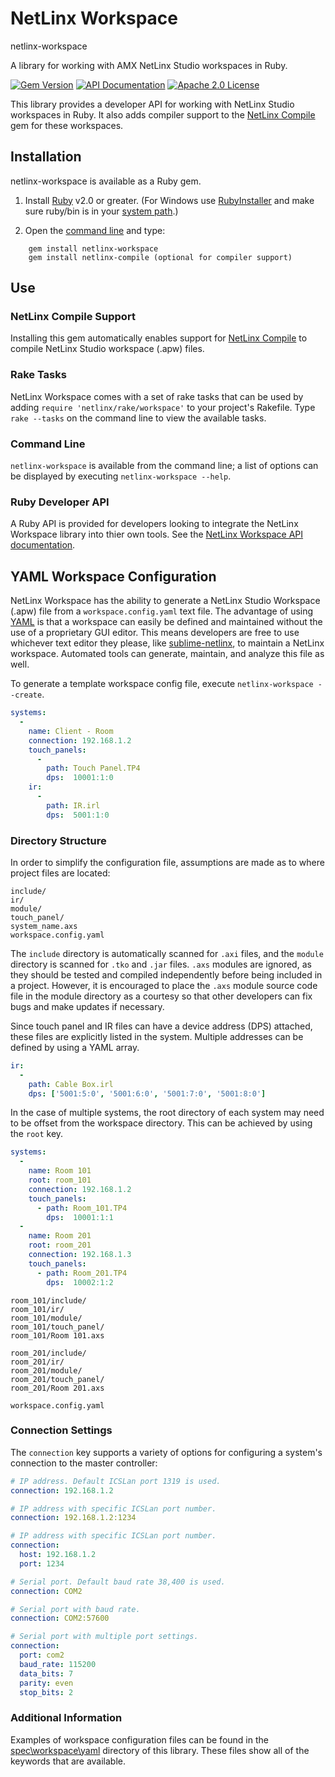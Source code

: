 # NetLinx Workspace

netlinx-workspace

A library for working with AMX NetLinx Studio workspaces in Ruby.

[![Gem Version](https://badge.fury.io/rb/netlinx-workspace.png)](http://badge.fury.io/rb/netlinx-workspace)
[![API Documentation](https://img.shields.io/badge/docs-api-blue.svg)](http://www.rubydoc.info/gems/netlinx-workspace)
[![Apache 2.0 License](https://img.shields.io/badge/license-Apache%202.0-yellowgreen.svg)](http://www.apache.org/licenses/LICENSE-2.0)

This library provides a developer API for working with NetLinx Studio workspaces
in Ruby. It also adds compiler support to the [NetLinx Compile](https://sourceforge.net/p/netlinx-compile/wiki/Home/)
gem for these workspaces.


## Installation

netlinx-workspace is available as a Ruby gem.

1. Install [Ruby](http://www.ruby-lang.org/en/downloads/) v2.0 or greater.
(For Windows use [RubyInstaller](http://rubyinstaller.org/) and make sure
ruby/bin is in your [system path](http://www.computerhope.com/issues/ch000549.htm).)

2. Open the [command line](http://www.addictivetips.com/windows-tips/windows-7-elevated-command-prompt-in-context-menu/)
and type:
```
    gem install netlinx-workspace
    gem install netlinx-compile (optional for compiler support)
```


## Use

### NetLinx Compile Support

Installing this gem automatically enables support for [NetLinx Compile](https://github.com/amclain/netlinx-compile)
to compile NetLinx Studio workspace (.apw) files.


### Rake Tasks

NetLinx Workspace comes with a set of rake tasks that can be used by adding
`require 'netlinx/rake/workspace'` to your project's Rakefile. Type
`rake --tasks` on the command line to view the available tasks.


### Command Line

`netlinx-workspace` is available from the command line; a list of options can
be displayed by executing `netlinx-workspace --help`.


### Ruby Developer API

A Ruby API is provided for developers looking to integrate the NetLinx Workspace
library into thier own tools. See the 
[NetLinx Workspace API documentation](http://rubydoc.info/gems/netlinx-workspace).


## YAML Workspace Configuration

NetLinx Workspace has the ability to generate a NetLinx Studio Workspace (.apw)
file from a `workspace.config.yaml` text file. The advantage of using [YAML](http://yaml.org/spec/1.1/#id857168)
is that a workspace can easily be defined and maintained without the use of a
proprietary GUI editor. This means developers are free to use whichever text
editor they please, like [sublime-netlinx](https://github.com/amclain/sublime-netlinx),
to maintain a NetLinx workspace. Automated tools can generate, maintain, and
analyze this file as well.

To generate a template workspace config file, execute `netlinx-workspace --create`.

```yaml
systems:
  -
    name: Client - Room
    connection: 192.168.1.2
    touch_panels:
      -
        path: Touch Panel.TP4
        dps:  10001:1:0
    ir:
      -
        path: IR.irl
        dps:  5001:1:0
```


### Directory Structure

In order to simplify the configuration file, assumptions are made as to where
project files are located:

```text
include/
ir/
module/
touch_panel/
system_name.axs
workspace.config.yaml
```

The `include` directory is automatically scanned for `.axi` files, and the
`module` directory is scanned for `.tko` and `.jar` files. `.axs` modules are
ignored, as they should be tested and compiled independently before being
included in a project. However, it is encouraged to place the `.axs` module
source code file in the module directory as a courtesy so that other developers
can fix bugs and make updates if necessary.

Since touch panel and IR files can have a device address (DPS) attached, these
files are explicitly listed in the system. Multiple addresses can be defined
by using a YAML array.

```yaml
ir:
  -
    path: Cable Box.irl
    dps: ['5001:5:0', '5001:6:0', '5001:7:0', '5001:8:0']
```

In the case of multiple systems, the root directory of each system may need to
be offset from the workspace directory. This can be achieved by using the `root`
key.

```yaml
systems:
  -
    name: Room 101
    root: room_101
    connection: 192.168.1.2
    touch_panels:
      - path: Room_101.TP4
        dps:  10001:1:1
  -
    name: Room 201
    root: room_201
    connection: 192.168.1.3
    touch_panels:
      - path: Room_201.TP4
        dps:  10002:1:2
```

```text
room_101/include/
room_101/ir/
room_101/module/
room_101/touch_panel/
room_101/Room 101.axs

room_201/include/
room_201/ir/
room_201/module/
room_201/touch_panel/
room_201/Room 201.axs

workspace.config.yaml
```


### Connection Settings

The `connection` key supports a variety of options for configuring a system's
connection to the master controller:

```yaml
# IP address. Default ICSLan port 1319 is used.
connection: 192.168.1.2

# IP address with specific ICSLan port number.
connection: 192.168.1.2:1234

# IP address with specific ICSLan port number.
connection:
  host: 192.168.1.2
  port: 1234

# Serial port. Default baud rate 38,400 is used.
connection: COM2

# Serial port with baud rate.
connection: COM2:57600

# Serial port with multiple port settings.
connection:
  port: com2
  baud_rate: 115200
  data_bits: 7
  parity: even
  stop_bits: 2
```


### Additional Information

Examples of workspace configuration files can be found in the
[spec\workspace\yaml](https://github.com/amclain/netlinx-workspace/tree/master/spec/workspace/yaml)
directory of this library. These files show all of the keywords that are
available.
